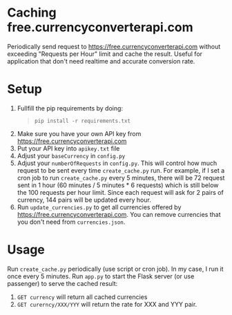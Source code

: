 # Caching free.currencyconverterapi.com
Periodically send request to https://free.currencyconverterapi.com without exceeding "Requests per Hour" limit and cache the result. Useful for application that don't need realtime and accurate conversion rate.

# Setup
1. Fullfill the pip requirements by doing:
	>`pip install -r requirements.txt`
1. Make sure you have your own API key from https://free.currencyconverterapi.com
1. Put your API key into `apikey.txt` file
1. Adjust your `baseCurrency` in `config.py`
1. Adjust your `numberOfRequests` in `config.py`. This will control how much request to be sent every time `create_cache.py` run. For example, if I set a cron job to run `create_cache.py` every 5 minutes, there will be 72 request sent in 1 hour (60 minutes / 5 minutes * 6 requests) which is still below the 100 requests per hour limit. Since each request will ask for 2 pairs of currency, 144 pairs will be updated every hour.
1. Run `update_currencies.py` to get all currencies offered by https://free.currencyconverterapi.com. You can remove currencies that you don't need from `currencies.json`.

# Usage
Run `create_cache.py` periodically (use script or cron job). In my case, I run it once every 5 minutes. Run `app.py` to start the Flask server (or use passenger) to serve the cached result:
1. `GET currency` will return all cached currencies
1. `GET curerncy/XXX/YYY` will return the rate for XXX and YYY pair.

